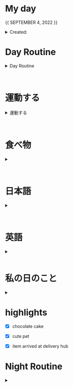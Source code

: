 # My day

{{ SEPTEMBER 4, 2022 }}
	<details>
    <summary> Created: </summary>
	{{ 20220905 }} 
	{{08:24}}
    </details>

      
# Day Routine
<details>
<summary> Day Routine </summary>

	- [x] 起きる ~
	- [,] meditate : affirmation -
	- [x] ベッド
	- [x] 歯をブラシする
	- [x] シャワー
	- [x] 一ページ「Book: << igmmd+webm/mnga >>」

</details>

<br>
<br>


# 運動する
<details>
<summary> 運動する </summary>

not applicable, did not go to the gym 

WARNING: EXCESSIVELY SEDENTARY DAY

</details>

<br>
<br>
	
# 食べ物
<details>
<summary> </summary>

	- [x] 朝ご飯
		- [x] ```<<　fried fish fillet TropHut with some vegetables on the side >>```

	- [x] 昼ご飯
		- [x] ```<< kimchi jigae, waited for no nothing. was supposed to go to the gym, did not follow through.   >>```

	 [x] snacks
		- [x] ``` microwaveable cake, chocolate with drizzle ```

	- [x] 晩ご飯
		- [x] ```<<  nothing  >>```

</details>
<br>
<br>

# 日本語
<details>
<summary></summary>

	- [ ] misa, biz jp 1/2

</details><br>
<br>

# 英語
<details >
<summary></summary>

- [ｘ] 今日の単語:

	 ``` 
	 DEMEANOR
	  - Refers to a person's behavior toward other people. Usually used in the singular. 
	```
<details >
<summary> DID YOU KNOW? [ screenshot ] </summary>

![image](https://user-images.githubusercontent.com/111704606/188340085-01a87f26-cf14-4ecb-8652-0f6cf7cda749.png)


</details>
</details>

<br>

# 私の日のこと
<details>
<summary></summary>

stayed at home all day
sad
cried
binge watched  お母さんと姉さんと

</details>


# highlights
- [x] chocolate cake
- [x] cute pet
- [x] item arrived at delivery hub

 

# Night Routine

<details>
<summary></summary>
	- [,] water plants -- i dont remember watering my plants today
	- [x] wash face
	- [x] brush teeth
	- [x] skin care
	- [x] journal

Estimated sleep time/went to sleep @: ~ [<<  11:40  >>]
that night?

❌


